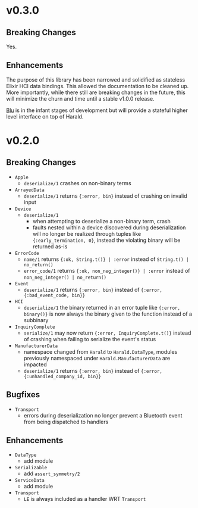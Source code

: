# v0.3.0

## Breaking Changes

Yes.

## Enhancements

The purpose of this library has been narrowed and solidified as stateless Elixir HCI data bindings. This allowed the documentation to be cleaned up. More importantly, while there still are breaking changes in the future, this will minimize the churn and time until a stable v1.0.0 release.

[Blu](https://github.com/verypossible-labs/blu) is in the infant stages of development but will provide a stateful higher level interface on top of Harald.

# v0.2.0

## Breaking Changes

- `Apple`
  - `deserialize/1` crashes on non-binary terms
- `ArrayedData`
  - `deserialize/1` returns `{:error, bin}` instead of crashing on invalid input
- `Device`
  - `deserialize/1`
    - when attempting to deserialize a non-binary term, crash
    - faults nested within a device discovered during deserialization will no
      longer be realized through tuples like `{:early_termination, 0}`, instead
      the violating binary will be returned as-is
- `ErrorCode`
  - `name/1` returns `{:ok, String.t()} | :error` instead of
    `String.t() | no_return()`
  - `error_code/1` returns `{:ok, non_neg_integer()} | :error` instead of
    `non_neg_integer() | no_return()`
- `Event`
  - `deserialize/1` returns `{:error, bin}` instead of
    `{:error, {:bad_event_code, bin}}`
- `HCI`
  - `deserialize/1` the binary returned in an error tuple like
    `{:error, binary()}` is now always the binary given to the function instead
    of a subbinary
- `InquiryComplete`
  - `serialize/1` may now return `{:error, InquiryComplete.t()}` instead of
    crashing when failing to serialize the event's status
- `ManufacturerData`
  - namespace changed from `Harald` to `Harald.DataType`, modules previously
    namespaced under `Harald.ManufacturerData` are impacted
  - `deserialize/1` returns `{:error, bin}` instead of
    `{:error, {:unhandled_company_id, bin}}`

## Bugfixes

- `Transport`
  - errors during deserialization no longer prevent a Bluetooth event from being
    dispatched to handlers

## Enhancements

- `DataType`
  - add module
- `Serializable`
  - add `assert_symmetry/2`
- `ServiceData`
  - add module
- `Transport`
  - `LE` is always included as a handler WRT `Transport`
